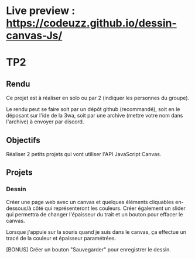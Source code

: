 # Live preview : https://codeuzz.github.io/dessin-canvas-Js/

# TP2

## Rendu

Ce projet est à réaliser en solo ou par 2 (indiquer les personnes du groupe).

Le rendu peut se faire soit par un dépôt github (recommandé), soit en le déposant sur l'ide de la 3wa, soit par une archive (mettre votre nom dans l'archive) à envoyer par discord.

## Objectifs

Réaliser 2 petits projets qui vont utiliser l'API JavaScript Canvas.

## Projets

### Dessin

Créer une page web avec un canvas et quelques éléments cliquables en-dessous/à côté qui représenteront les couleurs. Créer également un slider qui permettra de changer l'épaisseur du trait et un bouton pour effacer le canvas.

Lorsque j'appuie sur la souris quand je suis dans le canvas, ça effectue un tracé de la couleur et épaisseur paramétrées.

[BONUS] Créer un bouton "Sauvegarder" pour enregistrer le dessin.
